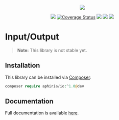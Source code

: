 <p align="center"><a href="https://www.aphiria.com" target="_blank" title="Aphiria"><img src="https://www.aphiria.com/images/aphiria-logo.svg"></a></p>

<p align="center">
<a href="https://github.com/aphiria/io/actions"><img src="https://github.com/aphiria/io/workflows/ci/badge.svg"></a>
<a href='https://coveralls.io/github/aphiria/io?branch=master'><img src='https://coveralls.io/repos/github/aphiria/io/badge.svg?branch=master' alt='Coverage Status' /></a>
<a href="https://packagist.org/packages/aphiria/io"><img src="https://poser.pugx.org/aphiria/io/v/stable.svg"></a>
<a href="https://packagist.org/packages/aphiria/io"><img src="https://poser.pugx.org/aphiria/io/v/unstable.svg"></a>
<a href="https://packagist.org/packages/aphiria/io"><img src="https://poser.pugx.org/aphiria/io/license.svg"></a>
</p>

# Input/Output

> **Note:** This library is not stable yet.

## Installation

This library can be installed via [Composer](https://getcomposer.org/download/):

```php
composer require aphiria/io:^1.0@dev
```

## Documentation

Full documentation is available <a href="https://www.aphiria.com/docs/master/io.html" target="_blank">here</a>.
